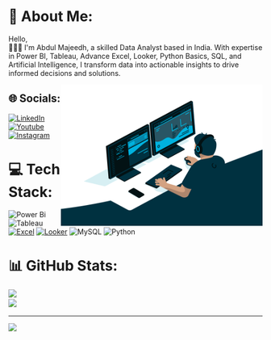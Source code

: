 # 💫 About Me:
Hello, <br>👩🏻‍💻 I'm Abdul Majeedh, a skilled Data Analyst based in India. With expertise in Power BI, Tableau, Advance Excel, Looker, Python Basics, SQL, and Artificial Intelligence, I transform data into actionable insights to drive informed decisions and solutions.

<img align="right" alt="GIF" src="https://raw.githubusercontent.com/g-popovic/g-popovic/master/programmer.gif" width="400" height="280" />


## 🌐 Socials:
[![LinkedIn](https://img.shields.io/badge/LinkedIn-%230077B5.svg?logo=linkedin&logoColor=white)](https://linkedin.com/in/https://www.linkedin.com/in/abdul-majeedh-104a43115/) [![Youtube](https://img.shields.io/badge/Youtube-%23E4405F.svg?logo=Youtube&logoColor=white)](https://youtube.com/@AbdulMajeedh-lt4yz) [![Instagram](https://img.shields.io/badge/Instagram-%23E4405F.svg?logo=Instagram&logoColor=white)](https://instagram.com/its_abdulm) 

# 💻 Tech Stack:
![Power Bi](https://img.shields.io/badge/power_bi-F2C811?style=for-the-badge&logo=powerbi&logoColor=black) ![Tableau](https://img.shields.io/badge/Tableau-3670A0?style=for-the-badge&logo=Tableau&logoColor=white) [![Excel](https://img.shields.io/badge/Excel-217346?style=for-the-badge&logo=microsoft-excel&logoColor=white)](https://www.microsoft.com/en-us/microsoft-365/excel) [![Looker](https://img.shields.io/badge/Looker-00AEF0?style=for-the-badge&logo=looker&logoColor=white)](https://looker.com/) ![MySQL](https://img.shields.io/badge/mysql-%2300000f.svg?style=for-the-badge&logo=mysql&logoColor=white) ![Python](https://img.shields.io/badge/python-3670A0?style=for-the-badge&logo=python&logoColor=ffdd54)  




# 📊 GitHub Stats:
![](https://github-readme-stats.vercel.app/api?username=Abdul2769&theme=tokyonight&hide_border=false&include_all_commits=false&count_private=false)<br/>
![](https://github-readme-streak-stats.herokuapp.com/?user=Abdul2769&theme=tokyonight&hide_border=false)<br/>

---
[![](https://visitcount.itsvg.in/api?id=Abdul2769&icon=0&color=0)](https://visitcount.itsvg.in)

<!-- Proudly created with GPRM ( https://gprm.itsvg.in ) -->

